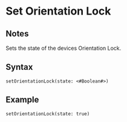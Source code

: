 # Set Orientation Lock
## Notes
Sets the state of the devices Orientation Lock.
## Syntax
```
setOrientationLock(state: <#Boolean#>)
```
## Example
```
setOrientationLock(state: true)
```
